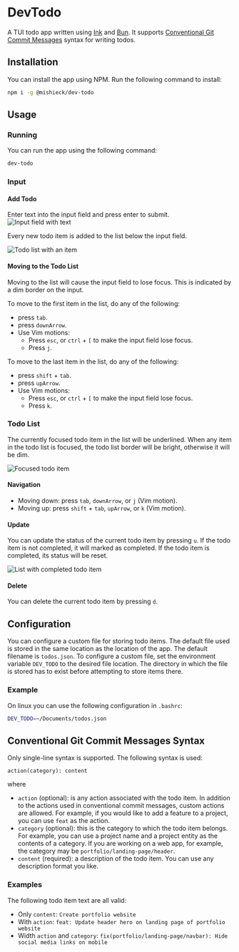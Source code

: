 # DevTodo

A TUI todo app written using [Ink](https://github.com/vadimdemedes/ink) and
[Bun](https://github.com/oven-sh/bun). It supports
[Conventional Git Commit Messages]() syntax for writing todos.

## Installation

You can install the app using NPM. Run the following command to install:

```sh
npm i -g @mishieck/dev-todo
```

## Usage

### Running

You can run the app using the following command:

```sh
dev-todo
```

### Input

#### Add Todo

Enter text into the input field and press enter to submit. 
![Input field with text](./images/input-with-text.jpg)

Every new todo item is added to the list below the input field.

![Todo list with an item](./images/list-with-one-item.jpg)

#### Moving to the Todo List

Moving to the list will cause the input field to lose focus. This is indicated
by a dim border on the input.

To move to the first item in the list, do any of the following:

- press `tab`.
- press `downArrow`.
- Use Vim motions:
  - Press `esc`, or `ctrl` + `[` to make the input field lose focus.
  - Press `j`.

To move to the last item in the list, do any of the following:

- press `shift` + `tab`.
- press `upArrow`.
- Use Vim motions:
  - Press `esc`, or `ctrl` + `[` to make the input field lose focus.
  - Press `k`.

### Todo List

The currently focused todo item in the list will be underlined. When any item
in the todo list is focused, the todo list border will be bright, otherwise it
will be dim.

![Focused todo item](./images/focused-list.jpg)

#### Navigation

- Moving down: press `tab`, `downArrow`, or `j` (Vim motion).
- Moving up: press `shift` + `tab`, `upArrow`, or `k` (Vim motion).

#### Update

You can update the status of the current todo item by pressing `u`. If the todo
item is not completed, it will marked as completed. If the todo item is 
completed, its status will be reset.

![List with completed todo item](./images/list-with-completed-todo-item.jpg)

#### Delete

You can delete the current todo item by pressing `d`.

## Configuration

You can configure a custom file for storing todo items. The default file used is
stored in the same location as the location of the app. The default filename is 
`todos.json`. To configure a custom file, set the environment variable 
`DEV_TODO` to the desired file location. The directory in which the file is 
stored has to exist before attempting to store items there.

### Example

On linux you can use the following configuration in `.bashrc`:

```sh
DEV_TODO=~/Documents/todos.json
```

## Conventional Git Commit Messages Syntax

Only single-line syntax is supported. The following syntax is used:

```
action(category): content
```

where

- `action` (optional): is any action associated with the todo item. In addition
  to the actions used in conventional commit messages, custom actions are 
  allowed. For example, if you would like to add a feature to a project, you can
  use `feat` as the action.
- `category` (optional): this is the category to which the todo item belongs.
  For example, you can use a project name and a project entity as the contents
  of a category. If you are working on a web app, for example, the category may
  be `portfolio/landing-page/header`.
- `content` (required): a description of the todo item. You can use any
  description format you like.

### Examples

The following todo item text are all valid:

- Only `content`: `Create portfolio website`
- With `action`: `feat: Update header hero on landing page of portfolio website`
- Width `action` and `category`: `fix(portfolio/landing-page/navbar): Hide social media links on mobile`

